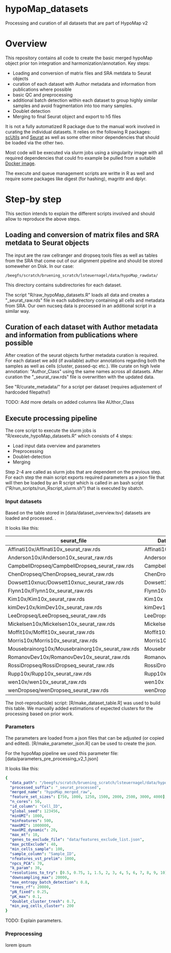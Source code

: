 # hypoMap_datasets
Processing and curation of all datasets that are part of HypoMap v2

# Overview 

This repository contains all code to create the basic merged hypoMap object prior ton integration and harmonization/annotation.
Key steps:

- Loading and conversion of matrix files and SRA metdata to Seurat objects
- curation of each dataset with Author metadata and information from publications where possible
- basic QC and preprocessing
- additional batch detection within each dataset to group highly similar samples and avoid fragmentation into too many samples.
- Doublet detection
- Merging to final Seurat object and export to h5 files

It is not a fully automatized R package due to the manual work involved in curating the individual datasets. It relies on the following R packages:
[scUtils](https://github.sf.mpg.de/lsteuernagel/scUtils) and [Seurat](https://satijalab.org/seurat/) as well as some other minor dependencies that should be loaded via the other two.

Most code will be executed via slurm jobs using a singularity image with all required dependencies that could fro example be pulled from a suitable [Docker image](https://hub.docker.com/r/lsteuernagel/r_scvi/tags).

The execute and queue management scripts are writte in R as well and require some packages like digest (for hashing), magrittr and dplyr.

# Step-by step 

This section intends to explain the different scripts involved and should allow to reproduce the above steps.

## Loading and conversion of matrix files and SRA metdata to Seurat objects

The input are the raw cellranger and dropseq tools files as well as tables from the SRA that come out of our alignment pipeline and should be stored someweher on Disk. In our case:

```
/beegfs/scratch/bruening_scratch/lsteuernagel/data/hypoMap_rawdata/
```

This directory contains subdirectories for each dataset. 

The script "R/raw_hypoMap_datasets.R" loads all data and creates a "_seurat_raw.rds" file in each subdirectory containing all cells and metadata from SRA.
Our own nucseq data is processed in an additional script in a similar way.

## Curation of each dataset with Author metadata and information from publications where possible

After creation of the seurat objects further metadata curation is required. For each dataset we add (if available) author annotations regarding both the samples as well as cells (cluster, passed-qc etc.). We curate on high lvele annotation: "Author_Class" using the same names across all datasets.
After curation the "_seurat_raw.rds" file is overwritten with the updated data.

See "R/curate_metadata/" for a script per dataset (requires adjustement of hardcoded filepaths!)

TODO: Add more details on added columns like AUthor_Class

## Execute processing pipeline

The core script to execute the slurm jobs is "R/execute_hypoMap_datasets.R" which consists of 4 steps:

- Load input data overview and parameters
- Preprocessing
- Doublet-detection
- Merging

Step 2-4 are called as slurm jobs that are dependent on the previous step. For each step the main script exports required parameters as a json file that will then be loaded by an R script which is called in an bash script ("R/run_scripts/run_Rscript_slurm.sh") that is executed by sbatch.

### Input datasets

Based on the table stored in [data/dataset_overview.tsv] datasets are loaded and processed. .

It looks like this:

| seurat_file                                      | Dataset          | estimated_total_clusters | exclude_author | doublet_formation_rate |
|--------------------------------------------------|------------------|--------------------------|----------------|------------------------|
| Affinati10x/Affinati10x_seurat_raw.rds           | Affinati10x      | 90                       | FALSE          | 0.05                   |
| Anderson10x/Anderson10x_seurat_raw.rds           | Anderson10x      | 70                       | FALSE          | 0.05                   |
| CampbellDropseq/CampbellDropseq_seurat_raw.rds   | CampbellDropseq  | 67                       | FALSE          | 0.05                   |
| ChenDropseq/ChenDropseq_seurat_raw.rds           | ChenDropseq      | 76                       | FALSE          | 0.05                   |
| Dowsett10xnuc/Dowsett10xnuc_seurat_raw.rds       | Dowsett10xnuc    | 90                       | TRUE           | 0.02                   |
| Flynn10x/Flynn10x_seurat_raw.rds                 | Flynn10x         | 41                       | FALSE          | 0.05                   |
| Kim10x/Kim10x_seurat_raw.rds                     | Kim10x           | 72                       | TRUE           | 0.02                   |
| kimDev10x/kimDev10x_seurat_raw.rds               | kimDev10x        | 19                       | FALSE          | 0.02                   |
| LeeDropseq/LeeDropseq_seurat_raw.rds             | LeeDropseq       | 48                       | FALSE          | 0.02                   |
| Mickelsen10x/Mickelsen10x_seurat_raw.rds         | Mickelsen10x     | 43                       | FALSE          | 0.05                   |
| Moffit10x/Moffit10x_seurat_raw.rds               | Moffit10x        | 64                       | TRUE           | 0.05                   |
| Morris10x/Morris10x_seurat_raw.rds               | Morris10x        | 50                       | FALSE          | 0.05                   |
| Mousebrainorg10x/Mousebrainorg10x_seurat_raw.rds | Mousebrainorg10x | 37                       | FALSE          | 0.05                   |
| RomanovDev10x/RomanovDev10x_seurat_raw.rds       | RomanovDev10x    | 18                       | FALSE          | 0.05                   |
| RossiDropseq/RossiDropseq_seurat_raw.rds         | RossiDropseq     | 51                       | FALSE          | 0.05                   |
| Rupp10x/Rupp10x_seurat_raw.rds                   | Rupp10x          | 90                       | FALSE          | 0.05                   |
| wen10x/wen10x_seurat_raw.rds                     | wen10x           | 21                       | FALSE          | 0.05                   |
| wenDropseq/wenDropseq_seurat_raw.rds             | wenDropseq       | 61                       | FALSE          | 0.05                   |

The (not-reproducible) script: [R/make_dataset_table.R] was used to build this table. We manually added estimations of expected clusters for the processing based on prior work.

### Parameters

The parameters are loaded from a json files that can be adjusted (or copied and edited). [R/make_parameter_json.R] can be used to create the json.

For the hypoMap pipeline we used this parameter file: [data/parameters_pre_processing_v2_1.json] 

It looks like this:

```yaml
{
  "data_path": "/beegfs/scratch/bruening_scratch/lsteuernagel/data/hypoMap_rawdata/",
  "processed_suffix": "_seurat_processed",
  "merged_name": "hypoMap_merged_raw",
  "feature_set_sizes": [750, 1000, 1250, 1500, 2000, 2500, 3000, 4000],
  "n_cores": 50,
  "id_column": "Cell_ID",
  "global_seed": 123456,
  "minUMI": 1000,
  "minFeatures": 500,
  "maxUMI": 1000000,
  "maxUMI_dynamic": 20,
  "max_mt": 10,
  "genes_to_exclude_file": "data/features_exclude_list.json",
  "max_pctExclude": 40,
  "min_cells_sample": 100,
  "sample_column": "Sample_ID",
  "nfeatures_vst_prelim": 1000,
  "npcs_PCA": 70,
  "k_param": 30,
  "resolutions_to_try": [0.5, 0.75, 1, 1.5, 2, 3, 4, 5, 6, 7, 8, 9, 10],
  "downsampling_max": 20000,
  "max_entropy_batch_detection": 0.8,
  "trees_rf": 20000,
  "pN_fixed": 0.25,
  "pK_max": 0.1,
  "doublet_cluster_tresh": 0.7,
  "min_avg_cells_cluster": 200
}
```

TODO: Explain parameters.

### Preprocessing

lorem ipsum

